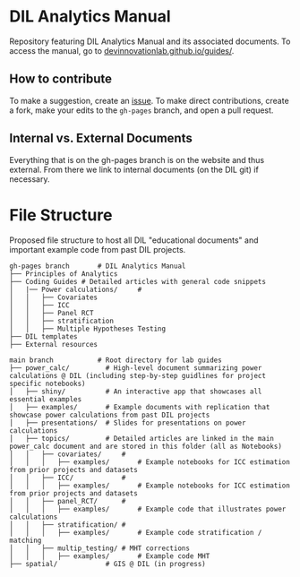 # DIL Analytics Manual

Repository featuring DIL Analytics Manual and its associated documents. To access the manual, go to [devinnovationlab.github.io/guides/](https://devinnovationlab.github.io/guides/).

## How to contribute

To make a suggestion, create an [issue](https://github.com/DevInnovationLab/guides/issues). To make direct contributions, create a fork, make your edits to the `gh-pages` branch, and open a pull request.

## Internal vs. External Documents

Everything that is on the gh-pages branch is on the website and thus external. From there we link to internal documents (on the DIL git) if necessary.

# File Structure

Proposed file structure to host all DIL "educational documents" and important example code from past DIL projects.

```
gh-pages branch       # DIL Analytics Manual
├── Principles of Analytics
├── Coding Guides # Detailed articles with general code snippets
│   |── Power calculations/ 	#
│   │   ├── Covariates
│   │   ├── ICC      	
│   │   ├── Panel RCT
│   │   ├── stratification
│   │   ├── Multiple Hypotheses Testing
├── DIL templates
├── External resources

main branch           # Root directory for lab guides
├── power_calc/       	# High-level document summarizing power calculations @ DIL (including step-by-step guidlines for project specific notebooks)
│   ├── shiny/       	# An interactive app that showcases all essential examples
│   ├── examples/     	# Example documents with replication that showcase power calculations from past DIL projects
│   ├── presentations/  # Slides for presentations on power calculations
│   ├── topics/         # Detailed articles are linked in the main power_calc document and are stored in this folder (all as Notebooks)
│   │   ├── covariates/ 	#
│   │	│   ├── examples/   	# Example notebooks for ICC estimation from prior projects and datasets
│   │   ├── ICC/        	#
│   │	│   ├── examples/   	# Example notebooks for ICC estimation from prior projects and datasets
│   │   ├── panel_RCT/      #
│   │	│   ├── examples/   	# Example code that illustrates power calculations 
│   │   ├── stratification/ #
│   │	│   ├── examples/   	# Example code stratification / matching
│   │   ├── multip_testing/ # MHT corrections
│   │	│   ├── examples/   	# Example code MHT
├── spatial/			# GIS @ DIL (in progress)

```
